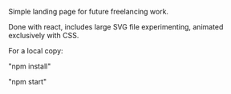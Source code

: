 Simple landing page for future freelancing work.

Done with react, includes large SVG file experimenting, animated exclusively with CSS.

For a local copy:

"npm install"

"npm start"
